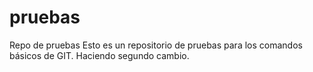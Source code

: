 # pruebas
Repo de pruebas
Esto es un repositorio de pruebas para los comandos básicos de GIT.
Haciendo segundo cambio.
